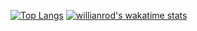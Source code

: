 [![Top Langs](https://github-readme-stats.vercel.app/api/top-langs/?username=nathancheshire&layout=compact)](https://github.com/anuraghazra/github-readme-stats)
[![willianrod's wakatime stats](https://github-readme-stats.vercel.app/api/wakatime?username=NathanCheshire)](https://github.com/anuraghazra/github-readme-stats)

